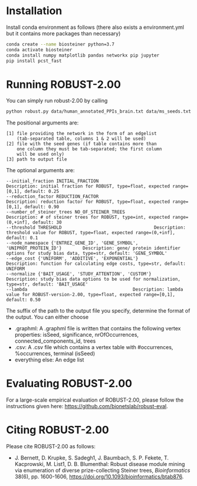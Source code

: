 # Installation

Install conda environment as follows (there also exists a environment.yml but it contains more packages than necessary)
```bash
conda create --name biosteiner python=3.7
conda activate biosteiner
conda install numpy matplotlib pandas networkx pip jupyter
pip install pcst_fast
```

# Running ROBUST-2.00

You can simply run robust-2.00 by calling
```bash
python robust.py data/human_annotated_PPIs_brain.txt data/ms_seeds.txt ms.graphml
```
The positional arguments are:
```
[1] file providing the network in the form of an edgelist 
    (tab-separated table, columns 1 & 2 will be used)
[2] file with the seed genes (if table contains more than 
    one column they must be tab-separated; the first column 
    will be used only)
[3] path to output file
```

The optional arguments are:
```
--initial_fraction INITIAL_FRACTION							Description: initial fraction for ROBUST, type=float, expected range=[0,1], default: 0.25
--reduction_factor REDUCTION_FACTOR							Description: reduction factor for ROBUST, type=float, expected range=[0,1], default: 0.90
--number_of_steiner_trees NO_OF_STEINER_TREES						Description: # of steiner trees for ROBUST, type=int, expected range=(0,+inf], default: 30
--threshold THRESHOLD									Description: threshold value for ROBUST, type=float, expected range=(0,+inf], default: 0.1
--node_namespace {'ENTREZ_GENE_ID', 'GENE_SYMBOL', 'UNIPROT_PROTEIN_ID'}		Description: gene/ protein identifier options for study bias data, type=str, default: 'GENE_SYMBOL'
--edge_cost {'UNIFORM', 'ADDITIVE', 'EXPONENTIAL'}					Description: function for calculating edge costs, type=str, default: UNIFORM
--normalize {'BAIT_USAGE', 'STUDY_ATTENTION', 'CUSTOM'}					Description: study bias data options to be used for normalization, type=str, default: 'BAIT_USAGE'
--lambda										Description: lambda value for ROBUST-version-2.00, type=float, expected range=[0,1], default: 0.50
```

The suffix of the path to the output file you specify, determine the format of the output.
You can either choose
- .graphml: A .graphml file is written that contains the following vertex properties: isSeed, significance, nrOfOccurrences, connected_components_id, trees
- .csv: A .csv file which contains a vertex table with #occurrences, %occurrences, terminal (isSeed) 
- everything else: An edge list

# Evaluating ROBUST-2.00

For a large-scale empirical evaluation of ROBUST-2.00, please follow the instructions given here: https://github.com/bionetslab/robust-eval.

# Citing ROBUST-2.00

Please cite ROBUST-2.00 as follows:
- J. Bernett, D. Krupke, S. Sadegh1, J. Baumbach, S. P. Fekete, T. Kacprowski, M. List1, D. B. Blumenthal: Robust disease module mining via enumeration of diverse prize-collecting Steiner trees, *Bioinformatics* 38(6), pp. 1600-1606, https://doi.org/10.1093/bioinformatics/btab876.
